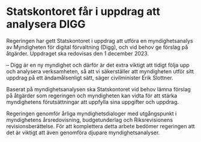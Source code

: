 # Statskontoret får i uppdrag att analysera DIGG

Regeringen har gett Statskontoret i uppdrag att utföra en myndighetsanalys av Myndigheten för digital förvaltning (Digg), och vid behov ge förslag på åtgärder. Uppdraget ska redovisas den 1 december 2023.

– Digg är en ny myndighet och därför är det extra viktigt att tidigt följa upp och analysera verksamheten, så att vi säkerställer att myndigheten utför sitt uppdrag på ett ändamålsenligt sätt, säger civilminister Erik Slottner.

Baserat på myndighetsanalysen ska Statskontoret vid behov lämna förslag på åtgärder som regeringen och myndigheten kan vidta för att stärka myndighetens förutsättningar att uppfylla sina uppgifter och uppdrag.

Regeringen genomför årliga myndighetsdialoger med utgångspunkt i myndighetens årsredovisning, budgetunderlag och Riksrevisionens revisionsberättelse. För att komplettera detta arbete bedömer regeringen att det är viktigt att även genomföra djupare myndighetsanalyser.
